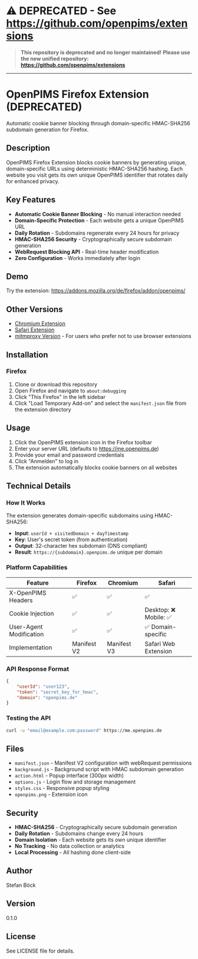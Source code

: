 # ⚠️ DEPRECATED - See https://github.com/openpims/extensions

> **This repository is deprecated and no longer maintained!**
> **Please use the new unified repository: https://github.com/openpims/extensions**

---

# OpenPIMS Firefox Extension (DEPRECATED)

Automatic cookie banner blocking through domain-specific HMAC-SHA256 subdomain generation for Firefox.

## Description

OpenPIMS Firefox Extension blocks cookie banners by generating unique, domain-specific URLs using deterministic HMAC-SHA256 hashing. Each website you visit gets its own unique OpenPIMS identifier that rotates daily for enhanced privacy.

## Key Features

- **Automatic Cookie Banner Blocking** - No manual interaction needed
- **Domain-Specific Protection** - Each website gets a unique OpenPIMS URL
- **Daily Rotation** - Subdomains regenerate every 24 hours for privacy
- **HMAC-SHA256 Security** - Cryptographically secure subdomain generation
- **WebRequest Blocking API** - Real-time header modification
- **Zero Configuration** - Works immediately after login

## Demo

Try the extension: https://addons.mozilla.org/de/firefox/addon/openpims/

## Other Versions

- [Chromium Extension](https://github.com/openpims/chromium)
- [Safari Extension](https://github.com/openpims/safari)
- [mitmproxy Version](https://github.com/openpims/mitmproxy) - For users who prefer not to use browser extensions

## Installation

### Firefox
1. Clone or download this repository
2. Open Firefox and navigate to `about:debugging`
3. Click "This Firefox" in the left sidebar
4. Click "Load Temporary Add-on" and select the `manifest.json` file from the extension directory

## Usage

1. Click the OpenPIMS extension icon in the Firefox toolbar
2. Enter your server URL (defaults to https://me.openpims.de)
3. Provide your email and password credentials
4. Click "Anmelden" to log in
5. The extension automatically blocks cookie banners on all websites

## Technical Details

### How It Works
The extension generates domain-specific subdomains using HMAC-SHA256:
- **Input**: `userId + visitedDomain + dayTimestamp`
- **Key**: User's secret token (from authentication)
- **Output**: 32-character hex subdomain (DNS compliant)
- **Result**: `https://{subdomain}.openpims.de` unique per domain

### Platform Capabilities
| Feature | Firefox | Chromium | Safari |
|---------|---------|----------|---------|
| X-OpenPIMS Headers | ✅ | ✅ | ✅ |
| Cookie Injection | ✅ | ✅ | Desktop: ❌ Mobile: ✅ |
| User-Agent Modification | ✅ | ✅ | ✅ Domain-specific |
| Implementation | Manifest V2 | Manifest V3 | Safari Web Extension |

### API Response Format
```json
{
    "userId": "user123",
    "token": "secret_key_for_hmac",
    "domain": "openpims.de"
}
```

### Testing the API
```bash
curl -u "email@example.com:password" https://me.openpims.de
```

## Files

- `manifest.json` - Manifest V2 configuration with webRequest permissions
- `background.js` - Background script with HMAC subdomain generation
- `action.html` - Popup interface (300px width)
- `options.js` - Login flow and storage management
- `styles.css` - Responsive popup styling
- `openpims.png` - Extension icon

## Security

- **HMAC-SHA256** - Cryptographically secure subdomain generation
- **Daily Rotation** - Subdomains change every 24 hours
- **Domain Isolation** - Each website gets its own unique identifier
- **No Tracking** - No data collection or analytics
- **Local Processing** - All hashing done client-side

## Author

Stefan Böck

## Version

0.1.0

## License

See LICENSE file for details.

